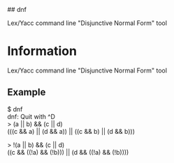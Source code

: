<a name="dnf"/>
## dnf
 
Lex/Yacc command line "Disjunctive Normal Form" tool

Information
===========
Lex/Yacc command line "Disjunctive Normal Form" tool

Example
-------
$ dnf<br/>
dnf: Quit with ^D<br/>
&gt; (a || b) && (c || d)<br/>
(((c && a) || (d && a)) || ((c && b) || (d && b)))<br/>

&gt; !(a || b) && (c || d)<br/>
((c && ((!a) && (!b))) || (d && ((!a) && (!b))))<br/>
